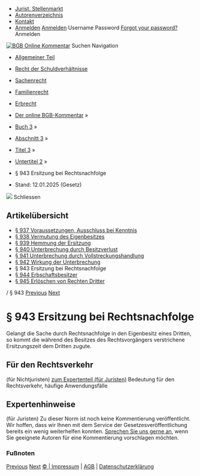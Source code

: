   * [Jurist. Stellenmarkt](https://bgb.kommentar.de/Buch-3/Abschnitt-3/Titel-3/Untertitel-2/</job-board> "Jurist. Stellenmarkt")
  * [Autorenverzeichnis](https://bgb.kommentar.de/Buch-3/Abschnitt-3/Titel-3/Untertitel-2/</Autorenverzeichnis> "Autorenverzeichnis")
  * [Kontakt](https://bgb.kommentar.de/Buch-3/Abschnitt-3/Titel-3/Untertitel-2/</Kontakt>)
  * [Anmelden](https://bgb.kommentar.de/Buch-3/Abschnitt-3/Titel-3/Untertitel-2/<#login> "show login form") [Anmelden](https://bgb.kommentar.de/Buch-3/Abschnitt-3/Titel-3/Untertitel-2/<#> "hide login form") Username Password
[Forgot your password?](https://bgb.kommentar.de/Buch-3/Abschnitt-3/Titel-3/Untertitel-2/</user/forgotpassword>) Anmelden 


[![BGB Online Kommentar](https://bgb.kommentar.de/extension/bgb/design/bgb/images/logo.png)](https://bgb.kommentar.de/Buch-3/Abschnitt-3/Titel-3/Untertitel-2/</> "BGB Online Kommentar")
Suchen
Navigation
  * [Allgemeiner Teil](https://bgb.kommentar.de/Buch-3/Abschnitt-3/Titel-3/Untertitel-2/</Buch-1>)
  * [Recht der Schuldverhältnisse](https://bgb.kommentar.de/Buch-3/Abschnitt-3/Titel-3/Untertitel-2/</Buch-2>)
  * [Sachenrecht](https://bgb.kommentar.de/Buch-3/Abschnitt-3/Titel-3/Untertitel-2/</Buch-3>)
  * [Familienrecht](https://bgb.kommentar.de/Buch-3/Abschnitt-3/Titel-3/Untertitel-2/</Buch-4>)
  * [Erbrecht](https://bgb.kommentar.de/Buch-3/Abschnitt-3/Titel-3/Untertitel-2/</Buch-5>)


  * [Der online BGB-Kommentar](https://bgb.kommentar.de/Buch-3/Abschnitt-3/Titel-3/Untertitel-2/</>) »
  * [Buch 3](https://bgb.kommentar.de/Buch-3/Abschnitt-3/Titel-3/Untertitel-2/</Buch-3>) »
  * [Abschnitt 3](https://bgb.kommentar.de/Buch-3/Abschnitt-3/Titel-3/Untertitel-2/</Buch-3/Abschnitt-3>) »
  * [Titel 3](https://bgb.kommentar.de/Buch-3/Abschnitt-3/Titel-3/Untertitel-2/</Buch-3/Abschnitt-3/Titel-3>) »
  * [Untertitel 2](https://bgb.kommentar.de/Buch-3/Abschnitt-3/Titel-3/Untertitel-2/</Buch-3/Abschnitt-3/Titel-3/Untertitel-2>) »
  * § 943 Ersitzung bei Rechtsnachfolge 
  * Stand: 12.01.2025 (Gesetz) 


![](https://vg01.met.vgwort.de/na/1c9909529ead4f509072c06d9081a7d5)
Schliessen 
## Artikelübersicht
  * [ § 937 Voraussetzungen, Ausschluss bei Kenntnis ](https://bgb.kommentar.de/Buch-3/Abschnitt-3/Titel-3/Untertitel-2/</Buch-3/Abschnitt-3/Titel-3/Untertitel-2/Voraussetzungen-Ausschluss-bei-Kenntnis>)
  * [ § 938 Vermutung des Eigenbesitzes ](https://bgb.kommentar.de/Buch-3/Abschnitt-3/Titel-3/Untertitel-2/</Buch-3/Abschnitt-3/Titel-3/Untertitel-2/Vermutung-des-Eigenbesitzes>)
  * [ § 939 Hemmung der Ersitzung ](https://bgb.kommentar.de/Buch-3/Abschnitt-3/Titel-3/Untertitel-2/</Buch-3/Abschnitt-3/Titel-3/Untertitel-2/Hemmung-der-Ersitzung>)
  * [ § 940 Unterbrechung durch Besitzverlust ](https://bgb.kommentar.de/Buch-3/Abschnitt-3/Titel-3/Untertitel-2/</Buch-3/Abschnitt-3/Titel-3/Untertitel-2/Unterbrechung-durch-Besitzverlust>)
  * [ § 941 Unterbrechung durch Vollstreckungshandlung ](https://bgb.kommentar.de/Buch-3/Abschnitt-3/Titel-3/Untertitel-2/</Buch-3/Abschnitt-3/Titel-3/Untertitel-2/Unterbrechung-durch-Vollstreckungshandlung>)
  * [ § 942 Wirkung der Unterbrechung ](https://bgb.kommentar.de/Buch-3/Abschnitt-3/Titel-3/Untertitel-2/</Buch-3/Abschnitt-3/Titel-3/Untertitel-2/Wirkung-der-Unterbrechung>)
  * § 943 Ersitzung bei Rechtsnachfolge 
  * [ § 944 Erbschaftsbesitzer ](https://bgb.kommentar.de/Buch-3/Abschnitt-3/Titel-3/Untertitel-2/</Buch-3/Abschnitt-3/Titel-3/Untertitel-2/Erbschaftsbesitzer>)
  * [ § 945 Erlöschen von Rechten Dritter ](https://bgb.kommentar.de/Buch-3/Abschnitt-3/Titel-3/Untertitel-2/</Buch-3/Abschnitt-3/Titel-3/Untertitel-2/Erloeschen-von-Rechten-Dritter>)


/ § 943 
[Previous](https://bgb.kommentar.de/Buch-3/Abschnitt-3/Titel-3/Untertitel-2/</Buch-3/Abschnitt-3/Titel-3/Untertitel-2/Wirkung-der-Unterbrechung> "§ 942 Wirkung der Unterbrechung") [Next](https://bgb.kommentar.de/Buch-3/Abschnitt-3/Titel-3/Untertitel-2/</Buch-3/Abschnitt-3/Titel-3/Untertitel-2/Erbschaftsbesitzer> "§ 944 Erbschaftsbesitzer")
# § 943 Ersitzung bei Rechtsnachfolge
Gelangt die Sache durch Rechtsnachfolge in den Eigenbesitz eines Dritten, so kommt die während des Besitzes des Rechtsvorgängers verstrichene Ersitzungszeit dem Dritten zugute.
## Für den Rechtsverkehr 
(für Nichtjuristen)
[zum Expertenteil (für Juristen)](https://bgb.kommentar.de/Buch-3/Abschnitt-3/Titel-3/Untertitel-2/<#expertenhinweise>)
Bedeutung für den Rechtsverkehr, häufige Anwendungsfälle
## Expertenhinweise
(für Juristen)
Zu dieser Norm ist noch keine Kommentierung veröffentlicht. Wir hoffen, dass wir Ihnen mit dem Service der Gesetzesveröffentlichung bereits ein wenig weiterhelfen konnten. [Sprechen Sie uns gerne an](https://bgb.kommentar.de/Buch-3/Abschnitt-3/Titel-3/Untertitel-2/</Kontakt>), wenn Sie geeignete Autoren für eine Kommentierung vorschlagen möchten. 
### Fußnoten
[Previous](https://bgb.kommentar.de/Buch-3/Abschnitt-3/Titel-3/Untertitel-2/</Buch-3/Abschnitt-3/Titel-3/Untertitel-2/Wirkung-der-Unterbrechung> "§ 942 Wirkung der Unterbrechung") [Next](https://bgb.kommentar.de/Buch-3/Abschnitt-3/Titel-3/Untertitel-2/</Buch-3/Abschnitt-3/Titel-3/Untertitel-2/Erbschaftsbesitzer> "§ 944 Erbschaftsbesitzer")
[© | Impressum](https://bgb.kommentar.de/Buch-3/Abschnitt-3/Titel-3/Untertitel-2/</Kontakt>) | [AGB](https://bgb.kommentar.de/Buch-3/Abschnitt-3/Titel-3/Untertitel-2/</AGB>) | [Datenschutzerklärung](https://bgb.kommentar.de/Buch-3/Abschnitt-3/Titel-3/Untertitel-2/</Datenschutzerklaerung-fuer-Leser>)
